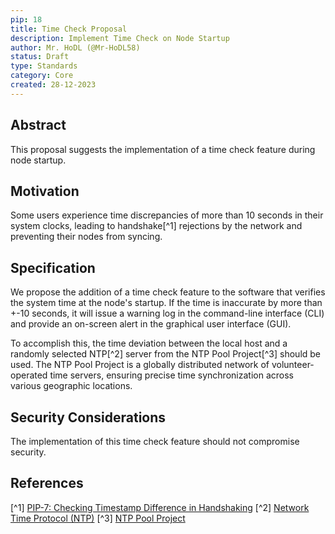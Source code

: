 ```yaml
---
pip: 18
title: Time Check Proposal
description: Implement Time Check on Node Startup
author: Mr. HoDL (@Mr-HoDL58)
status: Draft
type: Standards
category: Core
created: 28-12-2023
---
```


## Abstract

This proposal suggests the implementation of a time check feature during node startup.

## Motivation

Some users experience time discrepancies of more than 10 seconds in their system clocks, leading to handshake[^1] rejections by the network and preventing their nodes from syncing.

## Specification

We propose the addition of a time check feature to the software that verifies the system time at the node's startup.
If the time is inaccurate by more than +-10 seconds, it will issue a warning log in the command-line interface (CLI) and provide an on-screen alert in the graphical user interface (GUI).

To accomplish this, the time deviation between the local host and a randomly selected NTP[^2] server from the NTP Pool Project[^3] should be used. The NTP Pool Project is a globally distributed network of volunteer-operated time servers, ensuring precise time synchronization across various geographic locations.

## Security Considerations

The implementation of this time check feature should not compromise security.

## References

[^1] [PIP-7: Checking Timestamp Difference in Handshaking](https://pips.pactus.org/PIPs/pip-7)
[^2] [Network Time Protocol (NTP)](https://en.wikipedia.org/wiki/Network_Time_Protocol)
[^3] [NTP Pool Project](https://www.ntppool.org/)
